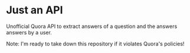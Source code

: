 Just an API
=========

Unofficial Quora API to extract answers of a question and the answers answers by a user.



Note: I'm ready to take down this repository if it violates Quora's policies!

